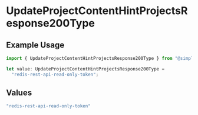 # UpdateProjectContentHintProjectsResponse200Type

## Example Usage

```typescript
import { UpdateProjectContentHintProjectsResponse200Type } from "@simplesagar/vercel/models/updateprojectop.js";

let value: UpdateProjectContentHintProjectsResponse200Type =
  "redis-rest-api-read-only-token";
```

## Values

```typescript
"redis-rest-api-read-only-token"
```